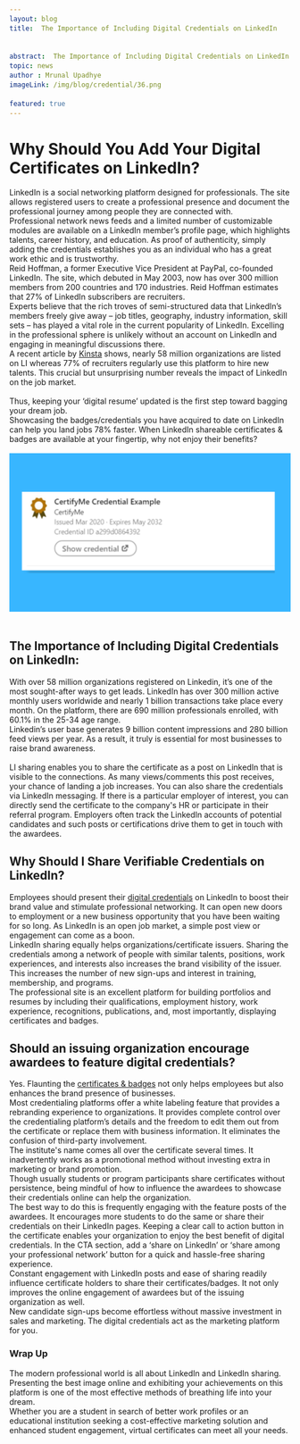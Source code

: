 ```yaml
---
layout: blog
title:  The Importance of Including Digital Credentials on LinkedIn


abstract:  The Importance of Including Digital Credentials on LinkedIn
topic: news
author : Mrunal Upadhye
imageLink: /img/blog/credential/36.png

featured: true
---
```


<h1>Why Should You Add Your Digital Certificates on LinkedIn?</h1>
LinkedIn is a social networking platform designed for professionals. The site allows registered users to create a professional presence and document the professional journey among people they are connected with.<br>
Professional network news feeds and a limited number of customizable modules are available on a LinkedIn member’s profile page, which highlights talents, career history, and education. As proof of authenticity, simply adding the credentials establishes you as an individual who has a great work ethic and is trustworthy.<br>
Reid Hoffman, a former Executive Vice President at PayPal, co-founded LinkedIn. The site, which debuted in May 2003, now has over 300 million members from 200 countries and 170 industries. Reid Hoffman estimates that 27% of LinkedIn subscribers are recruiters.<br>
Experts believe that the rich troves of semi-structured data that LinkedIn’s members freely give away – job titles, geography, industry information, skill sets – has played a vital role in the current popularity of LinkedIn. Excelling in the professional sphere is unlikely without an account on LinkedIn and engaging in meaningful discussions there.<br>
A recent article by <a href="https://kinsta.com/blog/linkedin-statistics/#:~:text=The%20other%20primary%20reason%20LinkedIn,of%20recruiters%20regularly%20use%20LinkedIn.">Kinsta</a> shows, nearly 58 million organizations are listed on LI whereas 77% of recruiters regularly use this platform to hire new talents. This crucial but unsurprising number reveals the impact of LinkedIn on the job market.<br><br>
Thus, keeping your ‘digital resume’ updated is the first step toward bagging your dream job.<br>
Showcasing the badges/credentials you have acquired to date on LinkedIn can help you land jobs 78% faster. When LinkedIn shareable certificates & badges are available at your fingertip, why not enjoy their benefits?<br><br>
<img src="/img/blog/CertifyMe Linkedin Badge.png" alt="CertifyMe Linkedin Badge">
<br><br>

<h2>The Importance of Including Digital Credentials on LinkedIn:</h2>
With over 58 million organizations registered on Linkedin, it’s one of the most sought-after ways to get leads. LinkedIn has over 300 million active monthly users worldwide and nearly 1 billion transactions take place every month. On the platform, there are 690 million professionals enrolled, with 60.1% in the 25-34 age range.<br>
Linkedin’s user base generates 9 billion content impressions and 280 billion feed views per year. As a result, it truly is essential for most businesses to raise brand awareness.<br><br>
LI sharing enables you to share the certificate as a post on LinkedIn that is visible to the connections. As many views/comments this post receives, your chance of landing a job increases. You can also share the credentials via LinkedIn messaging. If there is a particular employer of interest, you can directly send the certificate to the company's HR or participate in their referral program.
Employers often track the LinkedIn accounts of potential candidates and such posts or certifications drive them to get in touch with the awardees.<br>

<h2>Why Should I Share Verifiable Credentials on LinkedIn?</h2>
Employees should present their <a href="https://certifyme.online/blog/What-is-a-Digital-Credential.html">digital credentials</a> on LinkedIn to boost their brand value and stimulate professional networking. It can open new doors to employment or a new business opportunity that you have been waiting for so long. As LinkedIn is an open job market, a simple post view or engagement can come as a boon.<br>
LinkedIn sharing equally helps organizations/certificate issuers. Sharing the credentials among a network of people with similar talents, positions, work experiences, and interests also increases the brand visibility of the issuer. This increases the number of new sign-ups and interest in training, membership, and programs.<br>
The professional site is an excellent platform for building portfolios and resumes by including their qualifications, employment history, work experience, recognitions, publications, and, most importantly, displaying certificates and badges.<br>

<h2>Should an issuing organization encourage awardees to feature digital credentials?</h2>
Yes. Flaunting the <a href="https://certifyme.online/blog/Experiencing-Digital-Certificate-and-Digital-badge.html">certificates & badges</a> not only helps employees but also enhances the brand presence of businesses.<br>
Most credentialing platforms offer a white labeling feature that provides a rebranding experience to organizations. It provides complete control over the credentialing platform’s details and the freedom to edit them out from the certificate or replace them with business information. It eliminates the confusion of third-party involvement.<br>
The institute's name comes all over the certificate several times. It inadvertently works as a promotional method without investing extra in marketing or brand promotion.<br>
Though usually students or program participants share certificates without persistence, being mindful of how to influence the awardees to showcase their credentials online can help the organization.<br>
The best way to do this is frequently engaging with the feature posts of the awardees. It encourages more students to do the same or share their credentials on their LinkedIn pages. Keeping a clear call to action button in the certificate enables your organization to enjoy the best benefit of digital credentials. In the CTA section, add a ‘share on LinkedIn’ or ‘share among your professional network’ button for a quick and hassle-free sharing experience.<br>
Constant engagement with LinkedIn posts and ease of sharing readily influence certificate holders to share their certificates/badges. It not only improves the online engagement of awardees but of the issuing organization as well.<br>
New candidate sign-ups become effortless without massive investment in sales and marketing. The digital credentials act as the marketing platform for you.<br>

<h3>Wrap Up</h3>
The modern professional world is all about LinkedIn and LinkedIn sharing. Presenting the best image online and exhibiting your achievements on this platform is one of the most effective methods of breathing life into your dream.<br>
Whether you are a student in search of better work profiles or an educational institution seeking a cost-effective marketing solution and enhanced student engagement, virtual certificates can meet all your needs.<br>
